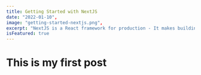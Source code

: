 ```yaml
---
title: Getting Started with NextJS
date: "2022-01-10",
image: "getting-started-nextjs.png",
excerpt: "NextJS is a React framework for production - It makes building fullstack React apps and sites a breeze and ships with built-in SSR.",   
isFeatured: true
---
```


# This is my first post
